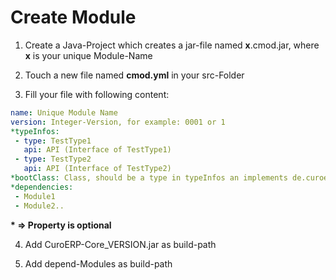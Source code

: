 # Create Module

1. Create a Java-Project which creates a jar-file named **x**.cmod.jar, where **x** is your unique Module-Name

2. Touch a new file named **cmod.yml** in your src-Folder

3. Fill your file with following content:

```yaml
name: Unique Module Name
version: Integer-Version, for example: 0001 or 1
*typeInfos:
 - type: TestType1
   api: API (Interface of TestType1)
 - type: TestType2
   api: API (Interface of TestType2)
*bootClass: Class, should be a type in typeInfos an implements de.curoerp.core.modularity.BootModule
*dependencies:
 - Module1
 - Module2..
```
 **\* => Property is optional**

4. Add CuroERP-Core_VERSION.jar as build-path

5. Add depend-Modules as build-path
